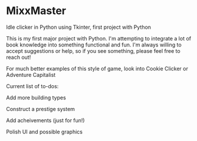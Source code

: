 # MixxMaster
Idle clicker in Python using Tkinter, first project with Python

This is my first major project with Python. I'm attempting to integrate a lot of book knowledge into something functional and fun. I'm always willing to accept suggestions or help, so if you see something, please feel free to reach out!

For much better examples of this style of game, look into Cookie Clicker or Adventure Capitalist

Current list of to-dos:

  Add more building types
  
  Construct a prestige system

  Add acheivements (just for fun!)

  Polish UI and possible graphics
